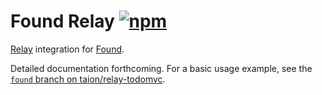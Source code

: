 # Found Relay [![npm][npm-badge]][npm]

[Relay](http://facebook.github.io/relay/) integration for [Found](https://github.com/4Catalyzer/found).

Detailed documentation forthcoming. For a basic usage example, see the [`found` branch on taion/relay-todomvc](https://github.com/taion/relay-todomvc/tree/found).

[npm-badge]: https://img.shields.io/npm/v/found-relay.svg
[npm]: https://www.npmjs.org/package/found-relay
